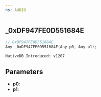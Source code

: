 ```yaml
---
ns: AUDIO
---
```

## _0xDF947FE0D551684E

```c
// 0xDF947FE0D551684E
Any _0xDF947FE0D551684E(Any p0, Any p1);
```

```
NativeDB Introduced: v1207
```

## Parameters
* **p0**:
* **p1**:
